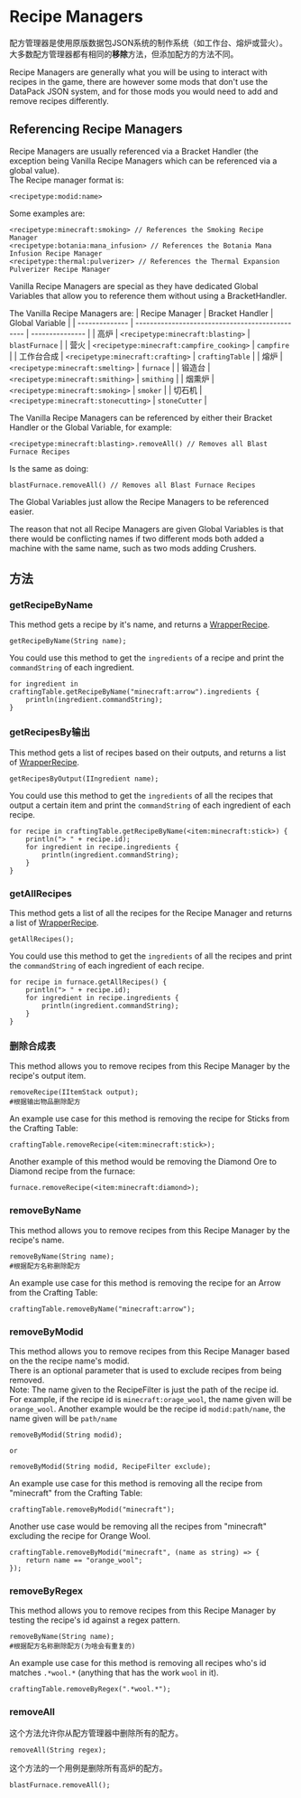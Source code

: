 # Recipe Managers

配方管理器是使用原版数据包JSON系统的制作系统（如工作台、熔炉或营火）。  
大多数配方管理器都有相同的**移除**方法，但添加配方的方法不同。

Recipe Managers are generally what you will be using to interact with recipes in the game, there are however some mods that don't use the DataPack JSON system, and for those mods you would need to add and remove recipes differently.

## Referencing Recipe Managers

Recipe Managers are usually referenced via a Bracket Handler (the exception being Vanilla Recipe Managers which can be referenced via a global value).  
The Recipe manager format is:

```zenscript
<recipetype:modid:name>
```

Some examples are:

```zenscript
<recipetype:minecraft:smoking> // References the Smoking Recipe Manager
<recipetype:botania:mana_infusion> // References the Botania Mana Infusion Recipe Manager
<recipetype:thermal:pulverizer> // References the Thermal Expansion Pulverizer Recipe Manager
```

Vanilla Recipe Managers are special as they have dedicated Global Variables that allow you to reference them without using a BracketHandler.

The Vanilla Recipe Managers are:
| Recipe Manager | Bracket Handler                                 | Global Variable |
| -------------- | ----------------------------------------------- | --------------- |
| 高炉             | `<recipetype:minecraft:blasting>`         | `blastFurnace`  |
| 营火             | `<recipetype:minecraft:campfire_cooking>` | `campfire`      |
| 工作台合成          | `<recipetype:minecraft:crafting>`         | `craftingTable` |
| 熔炉             | `<recipetype:minecraft:smelting>`         | `furnace`       |
| 锻造台            | `<recipetype:minecraft:smithing>`         | `smithing`      |
| 烟熏炉            | `<recipetype:minecraft:smoking>`          | `smoker`        |
| 切石机            | `<recipetype:minecraft:stonecutting>`     | `stoneCutter`   |

The Vanilla Recipe Managers can be referenced by either their Bracket Handler or the Global Variable, for example:

```zenscript
<recipetype:minecraft:blasting>.removeAll() // Removes all Blast Furnace Recipes
```

Is the same as doing:

```zenscript
blastFurnace.removeAll() // Removes all Blast Furnace Recipes
```

The Global Variables just allow the Recipe Managers to be referenced easier.

The reason that not all Recipe Managers are given Global Variables is that there would be conflicting names if two different mods both added a machine with the same name, such as two mods adding Crushers.

## 方法

### getRecipeByName

This method gets a recipe by it's name, and returns a [WrapperRecipe](/vanilla/api/recipe/WrapperRecipe).

```zenscript
getRecipeByName(String name);
```

You could use this method to get the `ingredients` of a recipe and print the `commandString` of each ingredient.

```zenscript
for ingredient in craftingTable.getRecipeByName("minecraft:arrow").ingredients {
    println(ingredient.commandString);
}
```

### getRecipesBy输出

This method gets a list of recipes based on their outputs, and returns a list of [WrapperRecipe](/vanilla/api/recipe/WrapperRecipe).

```zenscript
getRecipesByOutput(IIngredient name);
```

You could use this method to get the `ingredients` of all the recipes that output a certain item and print the `commandString` of each ingredient of each recipe.

```zenscript
for recipe in craftingTable.getRecipeByName(<item:minecraft:stick>) {
    println("> " + recipe.id);
    for ingredient in recipe.ingredients {
        println(ingredient.commandString);
    }
}
```

### getAllRecipes

This method gets a list of all the recipes for the Recipe Manager and returns a list of [WrapperRecipe](/vanilla/api/recipe/WrapperRecipe).

```zenscript
getAllRecipes();
```

You could use this method to get the `ingredients` of all the recipes and print the `commandString` of each ingredient of each recipe.

```zenscript
for recipe in furnace.getAllRecipes() {
    println("> " + recipe.id);
    for ingredient in recipe.ingredients {
        println(ingredient.commandString);
    }
}
```

### 删除合成表

This method allows you to remove recipes from this Recipe Manager by the recipe's output item.

```zenscript
removeRecipe(IItemStack output);
#根据输出物品删除配方
```

An example use case for this method is removing the recipe for Sticks from the Crafting Table:

```zenscript
craftingTable.removeRecipe(<item:minecraft:stick>);
```

Another example of this method would be removing the Diamond Ore to Diamond recipe from the furnace:

```zenscript
furnace.removeRecipe(<item:minecraft:diamond>);
```

### removeByName

This method allows you to remove recipes from this Recipe Manager by the recipe's name.

```zenscript
removeByName(String name);
#根据配方名称删除配方
```

An example use case for this method is removing the recipe for an Arrow from the Crafting Table:

```zenscript
craftingTable.removeByName("minecraft:arrow");
```

### removeByModid

This method allows you to remove recipes from this Recipe Manager based on the the recipe name's modid.  
There is an optional parameter that is used to exclude recipes from being removed.   
Note: The name given to the RecipeFilter is just the path of the recipe id.  
For example, if the recipe id is `minecraft:orage_wool`, the name given will be `orange_wool`. Another example would be the recipe id `modid:path/name`, the name given will be `path/name`

```zenscript
removeByModid(String modid);

or

removeByModid(String modid, RecipeFilter exclude);
```

An example use case for this method is removing all the recipe from "minecraft" from the Crafting Table:

```zenscript
craftingTable.removeByModid("minecraft");
```

Another use case would be removing all the recipes from "minecraft" excluding the recipe for Orange Wool.

```zenscript
craftingTable.removeByModid("minecraft", (name as string) => {
    return name == "orange_wool";
});
```

### removeByRegex

This method allows you to remove recipes from this Recipe Manager by testing the recipe's id against a regex pattern.

```zenscript
removeByName(String name);
#根据配方名称删除配方(为啥会有重复的)
```

An example use case for this method is removing all recipes who's id matches `.*wool.*` (anything that has the work `wool` in it).

```zenscript
craftingTable.removeByRegex(".*wool.*");
```

### removeAll

这个方法允许你从配方管理器中删除所有的配方。

```zenscript
removeAll(String regex);
```

这个方法的一个用例是删除所有高炉的配方。

```zenscript
blastFurnace.removeAll();
```